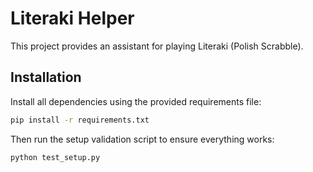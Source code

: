 # Literaki Helper

This project provides an assistant for playing Literaki (Polish Scrabble).

## Installation

Install all dependencies using the provided requirements file:

```bash
pip install -r requirements.txt
```

Then run the setup validation script to ensure everything works:

```bash
python test_setup.py
```
